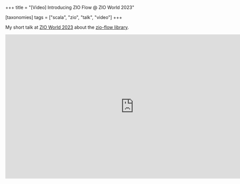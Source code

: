 +++
title = "[Video] Introducing ZIO Flow @ ZIO World 2023"

[taxonomies]
tags = ["scala", "zio", "talk", "video"]
+++

My short talk at [ZIO World 2023](https://www.zioworld.com/) about the  [zio-flow library](https://zio.dev/zio-flow/).

<iframe width="800" height="450" src="https://www.youtube.com/embed/ujJuFd6Vvfc?si=bsh3b7f-LXFVP_v_" title="YouTube video player" frameborder="0" allow="accelerometer; autoplay; clipboard-write; encrypted-media; gyroscope; picture-in-picture; web-share" allowfullscreen></iframe>
